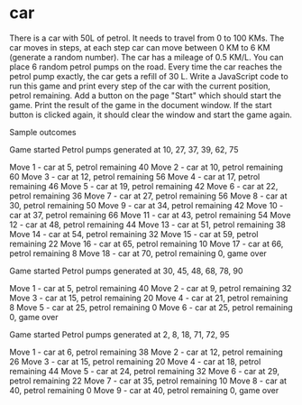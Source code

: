 # car

There is a car with 50L of petrol.
It needs to travel from 0 to 100 KMs.
The car moves in steps, at each step car can move between 0 KM to 6 KM (generate a random number).
The car has a mileage of 0.5 KM/L.
You can place 6 random petrol pumps on the road.
Every time the car reaches the petrol pump exactly, the car gets a refill of 30 L.
Write a JavaScript code to run this game and print every step of the car with the current position, petrol remaining.
Add a button on the page "Start" which should start the game.
Print the result of the game in the document window.
If the start button is clicked again, it should clear the window and start the game again.



Sample outcomes

Game started
Petrol pumps generated at 10, 27, 37, 39, 62, 75

Move 1 - car at 5, petrol remaining 40
Move 2 - car at 10, petrol remaining 60
Move 3 - car at 12, petrol remaining 56
Move 4 - car at 17, petrol remaining 46
Move 5 - car at 19, petrol remaining 42
Move 6 - car at 22, petrol remaining 36
Move 7 - car at 27, petrol remaining 56
Move 8 - car at 30, petrol remaining 50
Move 9 - car at 34, petrol remaining 42
Move 10 - car at 37, petrol remaining 66
Move 11 - car at 43, petrol remaining 54
Move 12 - car at 48, petrol remaining 44
Move 13 - car at 51, petrol remaining 38
Move 14 - car at 54, petrol remaining 32
Move 15 - car at 59, petrol remaining 22
Move 16 - car at 65, petrol remaining 10
Move 17 - car at 66, petrol remaining 8
Move 18 - car at 70, petrol remaining 0, game over

Game started
Petrol pumps generated at 30, 45, 48, 68, 78, 90

Move 1 - car at 5, petrol remaining 40
Move 2 - car at 9, petrol remaining 32
Move 3 - car at 15, petrol remaining 20
Move 4 - car at 21, petrol remaining 8
Move 5 - car at 25, petrol remaining 0
Move 6 - car at 25, petrol remaining 0, game over

Game started
Petrol pumps generated at 2, 8, 18, 71, 72, 95

Move 1 - car at 6, petrol remaining 38
Move 2 - car at 12, petrol remaining 26
Move 3 - car at 15, petrol remaining 20
Move 4 - car at 18, petrol remaining 44
Move 5 - car at 24, petrol remaining 32
Move 6 - car at 29, petrol remaining 22
Move 7 - car at 35, petrol remaining 10
Move 8 - car at 40, petrol remaining 0
Move 9 - car at 40, petrol remaining 0, game over
